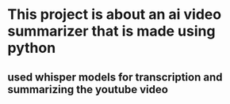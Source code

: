 # This project is about an ai video summarizer that is made using python 

## used whisper models for transcription and summarizing the youtube video 

